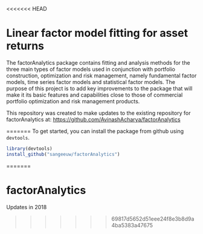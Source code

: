 <<<<<<< HEAD

# Linear factor model fitting for asset returns

The factorAnalytics package contains fitting and analysis methods for the three main types of factor models used in conjunction with portfolio construction, optimization and risk management, namely fundamental factor models, time series factor models and statistical factor models. The purpose of this project is to add key improvements to the package that will make it its basic features and capabilities close to those of commercial portfolio optimization and risk management products.

This repository was created to make updates to the existing repository for factorAnalytics at: https://github.com/AvinashAcharya/factorAnalytics

=======
To get started, you can install the package from github using `devtools`.
``` r
library(devtools)
install_github("sangeeuw/factorAnalytics")
```
=======
# factorAnalytics
Updates in 2018
>>>>>>> 69817d5652d51eee24f8e3b8d9a4ba5383a47675
